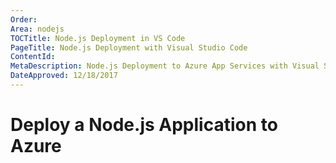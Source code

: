 ```yaml
---
Order:
Area: nodejs
TOCTitle: Node.js Deployment in VS Code
PageTitle: Node.js Deployment with Visual Studio Code
ContentId:
MetaDescription: Node.js Deployment to Azure App Services with Visual Studio Code
DateApproved: 12/18/2017
---
```


# Deploy a Node.js Application to Azure

